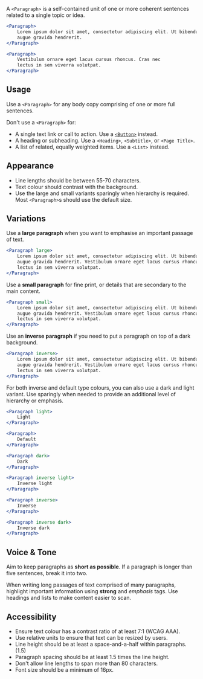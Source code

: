 A `<Paragraph>` is a self-contained unit of one or more coherent sentences related to a single topic or idea.

```jsx
<Paragraph>
	Lorem ipsum dolor sit amet, consectetur adipiscing elit. Ut bibendum hendrerit
	augue gravida hendrerit.
</Paragraph>

<Paragraph>
	Vestibulum ornare eget lacus cursus rhoncus. Cras nec
	lectus in sem viverra volutpat.
</Paragraph>
```

## Usage

Use a `<Paragraph>` for any body copy comprising of one or more full sentences.

Don't use a `<Paragraph>` for:
- A single text link or call to action. Use a [`<Button>`](../#/Function/Components/Button) instead.
- A heading or subheading. Use a `<Heading>`, `<Subtitle>`, or `<Page Title>`.
- A list of related, equally weighted items. Use a `<List>` instead.

## Appearance

- Line lengths should be between 55-70 characters.
- Text colour should contrast with the background.
- Use the large and small variants sparingly when hierarchy is required. Most `<Paragraph>`s should use the default size.


## Variations

Use a **large paragraph** when you want to emphasise an important passage of text.

```jsx
<Paragraph large>
	Lorem ipsum dolor sit amet, consectetur adipiscing elit. Ut bibendum hendrerit
	augue gravida hendrerit. Vestibulum ornare eget lacus cursus rhoncus. Cras nec
	lectus in sem viverra volutpat.
</Paragraph>
```

Use a **small paragraph** for fine print, or details that are secondary to the main content.

```jsx
<Paragraph small>
	Lorem ipsum dolor sit amet, consectetur adipiscing elit. Ut bibendum hendrerit
	augue gravida hendrerit. Vestibulum ornare eget lacus cursus rhoncus. Cras nec
	lectus in sem viverra volutpat.
</Paragraph>
```

Use an **inverse paragraph** if you need to put a paragraph on top of a dark background.

```jsx
<Paragraph inverse>
	Lorem ipsum dolor sit amet, consectetur adipiscing elit. Ut bibendum hendrerit
	augue gravida hendrerit. Vestibulum ornare eget lacus cursus rhoncus. Cras nec
	lectus in sem viverra volutpat.
</Paragraph>
```

For both inverse and default type colours, you can also use a dark and light variant. Use sparingly when needed to provide an additional level of hierarchy or emphasis.

```jsx
<Paragraph light>
	Light
</Paragraph>

<Paragraph>
	Default
</Paragraph>

<Paragraph dark>
	Dark
</Paragraph>

<Paragraph inverse light>
	Inverse light
</Paragraph>

<Paragraph inverse>
	Inverse
</Paragraph>

<Paragraph inverse dark>
	Inverse dark
</Paragraph>
```


## Voice & Tone

Aim to keep paragraphs as **short as possible**. If a paragraph is longer than five sentences, break it into two.

When writing long passages of text comprised of many paragraphs, highlight important information using **strong** and _emphasis_ tags. Use headings and lists to make content easier to scan.

## Accessibility

- Ensure text colour has a contrast ratio of at least 7:1 (WCAG AAA).
- Use relative units to ensure that text can be resized by users.
- Line height should be at least a space-and-a-half within paragraphs. (1.5)
- Paragraph spacing should be at least 1.5 times the line height.
- Don't allow line lengths to span more than 80 characters.
- Font size should be a minimum of 16px.
